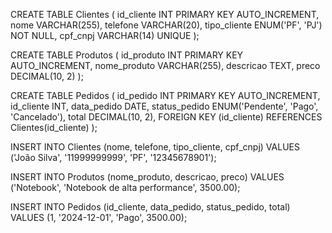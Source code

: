 CREATE TABLE Clientes (
    id_cliente INT PRIMARY KEY AUTO_INCREMENT,
    nome VARCHAR(255),
    telefone VARCHAR(20),
    tipo_cliente ENUM('PF', 'PJ') NOT NULL,
    cpf_cnpj VARCHAR(14) UNIQUE
);

CREATE TABLE Produtos (
    id_produto INT PRIMARY KEY AUTO_INCREMENT,
    nome_produto VARCHAR(255),
    descricao TEXT,
    preco DECIMAL(10, 2)
);

CREATE TABLE Pedidos (
    id_pedido INT PRIMARY KEY AUTO_INCREMENT,
    id_cliente INT,
    data_pedido DATE,
    status_pedido ENUM('Pendente', 'Pago', 'Cancelado'),
    total DECIMAL(10, 2),
    FOREIGN KEY (id_cliente) REFERENCES Clientes(id_cliente)
);

INSERT INTO Clientes (nome, telefone, tipo_cliente, cpf_cnpj) 
VALUES ('João Silva', '11999999999', 'PF', '12345678901');

INSERT INTO Produtos (nome_produto, descricao, preco) 
VALUES ('Notebook', 'Notebook de alta performance', 3500.00);

INSERT INTO Pedidos (id_cliente, data_pedido, status_pedido, total) 
VALUES (1, '2024-12-01', 'Pago', 3500.00);
